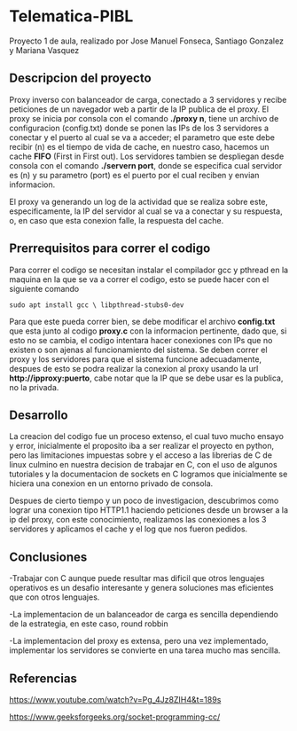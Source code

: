 # Telematica-PIBL
Proyecto 1 de aula, realizado por Jose Manuel Fonseca, Santiago Gonzalez y Mariana Vasquez

## Descripcion del proyecto
Proxy inverso con balanceador de carga, conectado a 3 servidores y recibe peticiones de un navegador web a partir de la IP publica de el proxy. El proxy se inicia por consola con el comando **./proxy n**, tiene un archivo de configuracion (config.txt) donde se ponen las IPs de los 3 servidores a conectar y el puerto al cual se va a acceder; el parametro que este debe recibir (n) es el tiempo de vida de cache, en nuestro caso, hacemos un cache **FIFO** (First in First out). Los servidores tambien se despliegan desde consola con el comando **./servern port**, donde se especifica cual servidor es (n) y su parametro (port) es el puerto por el cual reciben y envian informacion.

El proxy va generando un log de la actividad que se realiza sobre este, especificamente, la IP del servidor al cual se va a conectar y su respuesta, o, en caso que esta conexion falle, la respuesta del cache.

## Prerrequisitos para correr el codigo
Para correr el codigo se necesitan instalar el compilador gcc y pthread en la maquina en la que se va a correr el codigo, esto se puede hacer con el siguiente comando

`sudo apt install gcc \
                 libpthread-stubs0-dev`

Para que este pueda correr bien, se debe modificar el archivo **config.txt** que esta junto al codigo **proxy.c** con la informacion pertinente, dado que, si esto no se cambia, el codigo intentara hacer conexiones con IPs que no existen o son ajenas al funcionamiento del sistema.
Se deben correr el proxy y los servidores para que el sistema funcione adecuadamente, despues de esto se podra realizar la conexion al proxy usando la url **http://ipproxy:puerto**, cabe notar que la IP que se debe usar es la publica, no la privada.

## Desarrollo
La creacion del codigo fue un proceso extenso, el cual tuvo mucho ensayo y error, inicialmente el proposito iba a ser realizar el proyecto en python, pero las limitaciones impuestas sobre y el acceso a las librerias de C de linux culmino en nuestra decision de trabajar en C, con el uso de algunos tutoriales y la documentacion de sockets en C logramos que inicialmente se hiciera una conexion en un entorno privado de consola.

Despues de cierto tiempo y un poco de investigacion, descubrimos como lograr una conexion tipo HTTP1.1 haciendo peticiones desde un browser a la ip del proxy, con este conocimiento, realizamos las conexiones a los 3 servidores y aplicamos el cache y el log que nos fueron pedidos.

## Conclusiones
-Trabajar con C aunque puede resultar mas dificil que otros lenguajes operativos es un desafio interesante y genera soluciones mas eficientes que con otros lenguajes.

-La implementacion de un balanceador de carga es sencilla dependiendo de la estrategia, en este caso, round robbin

-La implementacion del proxy es extensa, pero una vez implementado, implementar los servidores se convierte en una tarea mucho mas sencilla.

## Referencias
https://www.youtube.com/watch?v=Pg_4Jz8ZIH4&t=189s

https://www.geeksforgeeks.org/socket-programming-cc/
